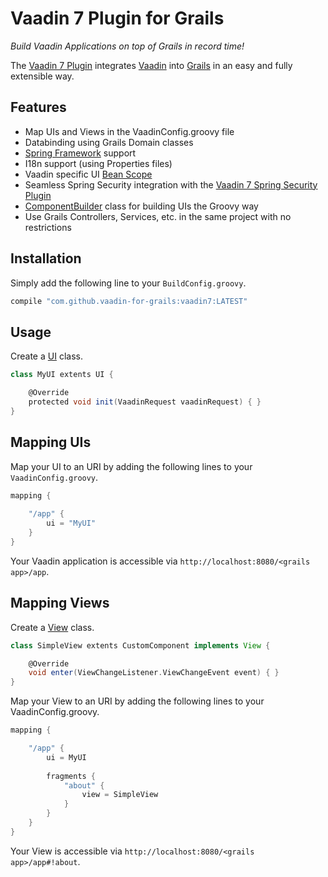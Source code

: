 # Vaadin 7 Plugin for Grails

_Build Vaadin Applications on top of Grails in record time!_

The [Vaadin 7 Plugin](https://github.com/vaadin-for-grails/vaadin7-plugin) integrates [Vaadin](https://vaadin.com) into [Grails](https://grails.org) in an easy and fully extensible way.

## Features

* Map UIs and Views in the VaadinConfig.groovy file
* Databinding using Grails Domain classes
* [Spring Framework](http://projects.spring.io/spring-framework/) support
* I18n support (using Properties files)
* Vaadin specific UI [Bean Scope](http://docs.spring.io/spring/docs/current/spring-framework-reference/htmlsingle/#beans-factory-scopes)
* Seamless Spring Security integration with the [Vaadin 7 Spring Security Plugin](https://github.com/vaadin-for-grails/vaadin7-spring-security-plugin)
* [ComponentBuilder](https://github.com/vaadin-for-grails/vaadin7-plugin/blob/master/plugin/src/groovy/org/vaadin/grails/ui/builders/ComponentBuilder.groovy) class for building UIs the Groovy way
* Use Grails Controllers, Services, etc. in the same project with no restrictions

## Installation
Simply add the following line to your ```BuildConfig.groovy```.
```groovy
compile "com.github.vaadin-for-grails:vaadin7:LATEST"
```

## Usage
Create a [UI](https://vaadin.com/book/vaadin7/-/page/application.architecture.html) class.
```groovy
class MyUI extents UI {

    @Override
    protected void init(VaadinRequest vaadinRequest) { }
}
```

## Mapping UIs
Map your UI to an URI by adding the following lines to your `VaadinConfig.groovy`.
```groovy
mapping {
    
    "/app" {
        ui = "MyUI"
    }
}
```

Your Vaadin application is accessible via `http://localhost:8080/<grails app>/app`.

## Mapping Views
Create a [View](https://vaadin.com/book/-/page/advanced.navigator.html) class.
```groovy
class SimpleView extents CustomComponent implements View {

    @Override
    void enter(ViewChangeListener.ViewChangeEvent event) { }
}
```

Map your View to an URI by adding the following lines to your VaadinConfig.groovy.
 
```groovy
mapping {

    "/app" {
        ui = MyUI
    
        fragments {
            "about" {
                view = SimpleView
            }
        }
    }
}
```

Your View is accessible via `http://localhost:8080/<grails app>/app#!about`.

